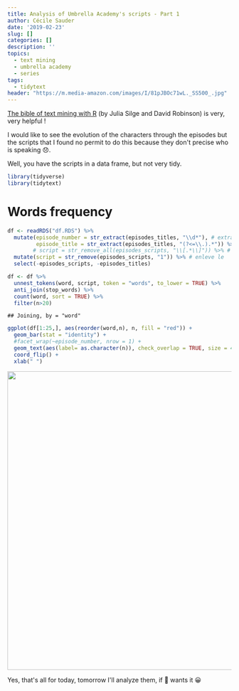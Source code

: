 ```yaml
---
title: Analysis of Umbrella Academy's scripts - Part 1
author: Cécile Sauder
date: '2019-02-23'
slug: []
categories: []
description: ''
topics:
  - text mining
  - umbrella academy
  - series
tags:
  - tidytext
header: "https://m.media-amazon.com/images/I/81pJBOc71wL._SS500_.jpg"
---
```




[The bible of text mining with R](https://www.tidytextmining.com/) (by Julia Silge and David Robinson) is very, very helpful !

I would like to see the evolution of the characters through the episodes but the scripts that I found no permit to do this because they don't precise who is speaking 😞. 

Well, you have the scripts in a data frame, but not very tidy.




```r
library(tidyverse)
library(tidytext)
```

# Words frequency


```r
df <- readRDS("df.RDS") %>%
  mutate(episode_number = str_extract(episodes_titles, "\\d*"), # extract 1 chiffre ou plus
         episode_title = str_extract(episodes_titles, "(?<=\\.).*")) %>%     #, #extract tout .* ce qui suit un point \\.
        # script = str_remove_all(episodes_scripts, "\\[.*\\]")) %>% # enleve tous les [ blablabla ]
  mutate(script = str_remove(episodes_scripts, "1")) %>% # enleve le 
  select(-episodes_scripts, -episodes_titles) 

df <- df %>%
  unnest_tokens(word, script, token = "words", to_lower = TRUE) %>%
  anti_join(stop_words) %>%
  count(word, sort = TRUE) %>%
  filter(n>20)
```

```
## Joining, by = "word"
```

```r
ggplot(df[1:25,], aes(reorder(word,n), n, fill = "red")) + 
  geom_bar(stat = "identity") +
  #facet_wrap(~episode_number, nrow = 1) +
  geom_text(aes(label= as.character(n)), check_overlap = TRUE, size = 4) + 
  coord_flip() + 
  xlab(" ") 
```

<img src="{{< blogdown/postref >}}index_files/figure-html/unnamed-chunk-2-1.png" width="672" />




Yes, that's all for today, tomorrow I'll analyze them, if 👶 wants it 😀
